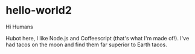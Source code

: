 # hello-world2

Hi Humans 

Hubot here, I like Node.js and Coffeescript (that's what I'm made of!).
I've had tacos on the moon and find them far superior to Earth tacos.
